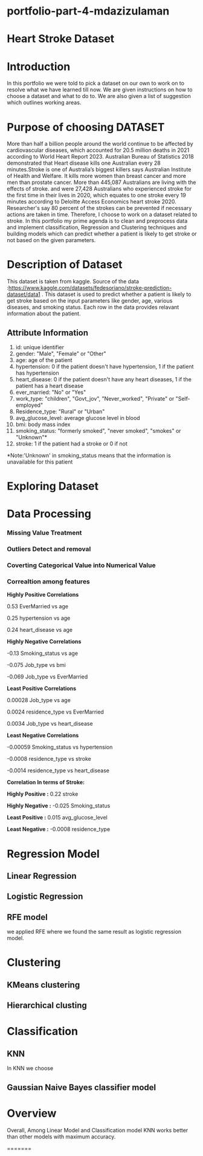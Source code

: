# portfolio-part-4-mdazizulaman
# Heart Stroke Dataset
# Introduction
In this portfolio we were told to pick a dataset on our own to work on to resolve what we have learned till now. We are given instructions on how to choose a dataset and what to do to. We are also given a list of suggestion which outlines working areas.
# Purpose of choosing DATASET
More than half a billion people around the world continue to be affected by cardiovascular diseases, which accounted for 20.5 million deaths in 2021 according to World Heart Report 2023. Australian Bureau of Statistics 2018 demonstrated that Heart disease kills one Australian every 28 minutes.Stroke is one of Australia’s biggest killers says Australian Institute of Health and Welfare. It kills more women than breast cancer and more men than prostate cancer. More than 445,087 Australians are living with the effects of stroke. and were 27,428 Australians who experienced stroke for the first time in their lives in 2020, which equates to one stroke every 19 minutes according to Deloitte Access Economics heart stroke 2020. Researcher's say 80 percent of the strokes can be prevented if necessary actions are taken in time. Therefore, I choose to work on a dataset related to stroke. In this portfolio my prime agenda is to clean and preprocess data and implement classification, Regression and Clustering techniques and building models which can predict whether a patient is likely to get stroke or not based on the given parameters.
# Description of Dataset
This dataset is taken from kaggle. Source of the data :https://www.kaggle.com/datasets/fedesoriano/stroke-prediction-dataset/data1 . This dataset is used to predict whether a patient is likely to get stroke based on the input parameters like gender, age, various diseases, and smoking status. Each row in the data provides relavant information about the patient.
## Attribute Information
1) id: unique identifier
2) gender: "Male", "Female" or "Other"
3) age: age of the patient
4) hypertension: 0 if the patient doesn't have hypertension, 1 if the patient has hypertension
5) heart_disease: 0 if the patient doesn't have any heart diseases, 1 if the patient has a heart disease
6) ever_married: "No" or "Yes"
7) work_type: "children", "Govt_jov", "Never_worked", "Private" or "Self-employed"
8) Residence_type: "Rural" or "Urban"
9) avg_glucose_level: average glucose level in blood
10) bmi: body mass index
11) smoking_status: "formerly smoked", "never smoked", "smokes" or "Unknown"*
12) stroke: 1 if the patient had a stroke or 0 if not

*Note:'Unknown' in smoking_status means that the information is unavailable for this patient
# Exploring Dataset
# Data Processing
### Missing Value Treatment

### Outliers Detect and removal

### Coverting Categorical Value into Numerical Value

### Correaltion among features
**Highly Positive Correlations**

0.53 EverMarried vs age 

0.25 hypertension vs age

0.24 heart_disease vs age

**Highly Negative Correlations**

-0.13 Smoking_status vs age

-0.075 Job_type vs bmi

-0.069 Job_type vs EverMarried

**Least Positive Correlations**

0.00028 Job_type vs age

0.0024 residence_type vs EverMarried

0.0034 Job_type vs heart_disease

**Least Negative Correlations**

-0.00059 Smoking_status vs hypertension

-0.0008 residence_type vs stroke

-0.0014 residence_type vs heart_disease

**Correlation In terms of Stroke:**

**Highly Positive :** 0.22 stroke

**Highly Negative :** -0.025 Smoking_status

**Least Positive :** 0.015 avg_glucose_level

**Least Negative :** -0.0008 residence_type
# Regression Model
## Linear Regression
## Logistic Regression
## RFE model
we applied RFE where we found the same result as logistic regression model.
# Clustering
## KMeans clustering
## Hierarchical clusting
# Classification
## KNN
In KNN we choose 
## Gaussian Naive Bayes classifier model
# Overview
Overall, Among Linear Model and Classification model KNN works better than other models with maximum accuracy.

=======
